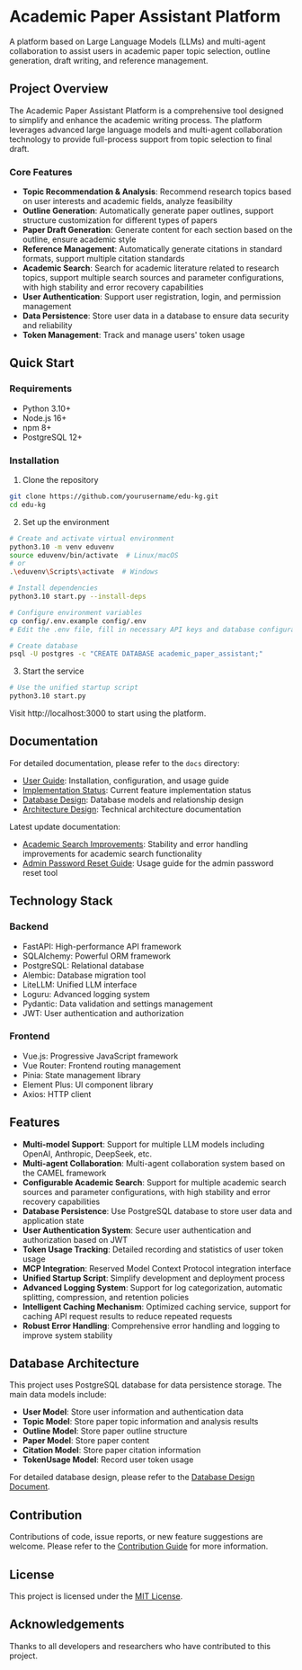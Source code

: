 # Academic Paper Assistant Platform

A platform based on Large Language Models (LLMs) and multi-agent collaboration to assist users in academic paper topic selection, outline generation, draft writing, and reference management.

## Project Overview

The Academic Paper Assistant Platform is a comprehensive tool designed to simplify and enhance the academic writing process. The platform leverages advanced large language models and multi-agent collaboration technology to provide full-process support from topic selection to final draft.

### Core Features

- **Topic Recommendation & Analysis**: Recommend research topics based on user interests and academic fields, analyze feasibility
- **Outline Generation**: Automatically generate paper outlines, support structure customization for different types of papers
- **Paper Draft Generation**: Generate content for each section based on the outline, ensure academic style
- **Reference Management**: Automatically generate citations in standard formats, support multiple citation standards
- **Academic Search**: Search for academic literature related to research topics, support multiple search sources and parameter configurations, with high stability and error recovery capabilities
- **User Authentication**: Support user registration, login, and permission management
- **Data Persistence**: Store user data in a database to ensure data security and reliability
- **Token Management**: Track and manage users' token usage

## Quick Start

### Requirements

- Python 3.10+
- Node.js 16+
- npm 8+
- PostgreSQL 12+

### Installation

1. Clone the repository

```bash
git clone https://github.com/yourusername/edu-kg.git
cd edu-kg
```

2. Set up the environment

```bash
# Create and activate virtual environment
python3.10 -m venv eduvenv
source eduvenv/bin/activate  # Linux/macOS
# or
.\eduvenv\Scripts\activate  # Windows

# Install dependencies
python3.10 start.py --install-deps

# Configure environment variables
cp config/.env.example config/.env
# Edit the .env file, fill in necessary API keys and database configuration

# Create database
psql -U postgres -c "CREATE DATABASE academic_paper_assistant;"
```

3. Start the service

```bash
# Use the unified startup script
python3.10 start.py
```

Visit http://localhost:3000 to start using the platform.

## Documentation

For detailed documentation, please refer to the `docs` directory:

- [User Guide](docs/user_guide.md): Installation, configuration, and usage guide
- [Implementation Status](docs/implementation_status.md): Current feature implementation status
- [Database Design](docs/database_design.md): Database models and relationship design
- [Architecture Design](docs/architecture.md): Technical architecture documentation

Latest update documentation:

- [Academic Search Improvements](docs/updates/academic_search_improvements.md): Stability and error handling improvements for academic search functionality
- [Admin Password Reset Guide](docs/admin_password_reset.md): Usage guide for the admin password reset tool

## Technology Stack

### Backend

- FastAPI: High-performance API framework
- SQLAlchemy: Powerful ORM framework
- PostgreSQL: Relational database
- Alembic: Database migration tool
- LiteLLM: Unified LLM interface
- Loguru: Advanced logging system
- Pydantic: Data validation and settings management
- JWT: User authentication and authorization

### Frontend

- Vue.js: Progressive JavaScript framework
- Vue Router: Frontend routing management
- Pinia: State management library
- Element Plus: UI component library
- Axios: HTTP client

## Features

- **Multi-model Support**: Support for multiple LLM models including OpenAI, Anthropic, DeepSeek, etc.
- **Multi-agent Collaboration**: Multi-agent collaboration system based on the CAMEL framework
- **Configurable Academic Search**: Support for multiple academic search sources and parameter configurations, with high stability and error recovery capabilities
- **Database Persistence**: Use PostgreSQL database to store user data and application state
- **User Authentication System**: Secure user authentication and authorization based on JWT
- **Token Usage Tracking**: Detailed recording and statistics of user token usage
- **MCP Integration**: Reserved Model Context Protocol integration interface
- **Unified Startup Script**: Simplify development and deployment process
- **Advanced Logging System**: Support for log categorization, automatic splitting, compression, and retention policies
- **Intelligent Caching Mechanism**: Optimized caching service, support for caching API request results to reduce repeated requests
- **Robust Error Handling**: Comprehensive error handling and logging to improve system stability

## Database Architecture

This project uses PostgreSQL database for data persistence storage. The main data models include:

- **User Model**: Store user information and authentication data
- **Topic Model**: Store paper topic information and analysis results
- **Outline Model**: Store paper outline structure
- **Paper Model**: Store paper content
- **Citation Model**: Store paper citation information
- **TokenUsage Model**: Record user token usage

For detailed database design, please refer to the [Database Design Document](docs/database_design.md).

## Contribution

Contributions of code, issue reports, or new feature suggestions are welcome. Please refer to the [Contribution Guide](CONTRIBUTING.md) for more information.

## License

This project is licensed under the [MIT License](LICENSE).

## Acknowledgements

Thanks to all developers and researchers who have contributed to this project.
